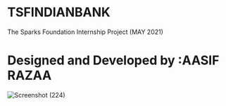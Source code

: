 # TSFINDIANBANK
The Sparks Foundation Internship Project (MAY 2021)
# Designed and Developed by :AASIF RAZAA
![Screenshot (224)](https://user-images.githubusercontent.com/73102574/119114880-2ec2e880-ba44-11eb-944b-6ef2500b6af5.png)



